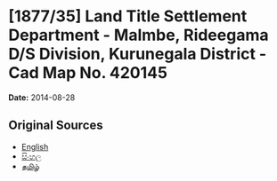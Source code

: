 # [1877/35] Land Title Settlement Department - Malmbe, Rideegama D/S Division, Kurunegala District - Cad Map No. 420145

**Date:** 2014-08-28

## Original Sources

- [English](https://documents.gov.lk/view/extra-gazettes/2014/8/1877-35_E.pdf)
- [සිංහල](https://documents.gov.lk/view/extra-gazettes/2014/8/1877-35_S.pdf)
- [தமிழ்](https://documents.gov.lk/view/extra-gazettes/2014/8/1877-35_T.pdf)
